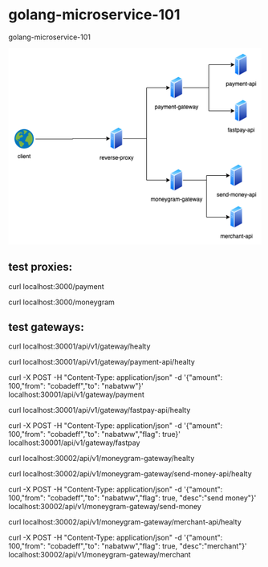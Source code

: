 # golang-microservice-101
golang-microservice-101

![alt text](https://raw.githubusercontent.com/SerhatSelim/golang-microservice-101/main/go_microservice_101.drawio.png)


## test proxies:
curl localhost:3000/payment

curl localhost:3000/moneygram

## test gateways:
curl localhost:30001/api/v1/gateway/healty

curl localhost:30001/api/v1/gateway/payment-api/healty

curl -X POST -H "Content-Type: application/json"  -d '{"amount": 100,"from": "cobadeff","to": "nabatww"}' localhost:30001/api/v1/gateway/payment

curl localhost:30001/api/v1/gateway/fastpay-api/healty

curl -X POST -H "Content-Type: application/json"  -d '{"amount": 100,"from": "cobadeff","to": "nabatww","flag": true}' localhost:30001/api/v1/gateway/fastpay

curl localhost:30002/api/v1/moneygram-gateway/healty

curl localhost:30002/api/v1/moneygram-gateway/send-money-api/healty

curl -X POST -H "Content-Type: application/json"  -d '{"amount": 100,"from": "cobadeff","to": "nabatww","flag": true, "desc":"send money"}' localhost:30002/api/v1/moneygram-gateway/send-money

curl localhost:30002/api/v1/moneygram-gateway/merchant-api/healty

curl -X POST -H "Content-Type: application/json"  -d '{"amount": 100,"from": "cobadeff","to": "nabatww","flag": true, "desc":"merchant"}' localhost:30002/api/v1/moneygram-gateway/merchant
